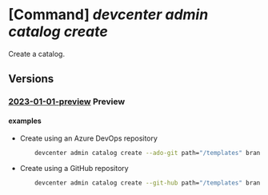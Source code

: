 # [Command] _devcenter admin catalog create_

Create a catalog.

## Versions

### [2023-01-01-preview](/Resources/mgmt-plane/L3N1YnNjcmlwdGlvbnMve30vcmVzb3VyY2Vncm91cHMve30vcHJvdmlkZXJzL21pY3Jvc29mdC5kZXZjZW50ZXIvZGV2Y2VudGVycy97fS9jYXRhbG9ncy97fQ==/2023-01-01-preview.xml) **Preview**

<!-- mgmt-plane /subscriptions/{}/resourcegroups/{}/providers/microsoft.devcenter/devcenters/{}/catalogs/{} 2023-01-01-preview -->

#### examples

- Create using an Azure DevOps repository
    ```bash
        devcenter admin catalog create --ado-git path="/templates" branch="main" secret-identifier="https://contosokv.vault.azure.net/secrets/CentralRepoPat" uri="https://contoso@dev.azure.com/contoso/contosoOrg/_git/centralrepo-fakecontoso" --name "{catalogName}" --dev-center-name "Contoso" --resource-group "rg1"
    ```

- Create using a GitHub repository
    ```bash
        devcenter admin catalog create --git-hub path="/templates" branch="main" secret-identifier="https://contosokv.vault.azure.net/secrets/CentralRepoPat" uri="https://github.com/Contoso/centralrepo-fake.git" --name "{catalogName}" --dev-center-name "Contoso" --resource-group "rg1"
    ```
